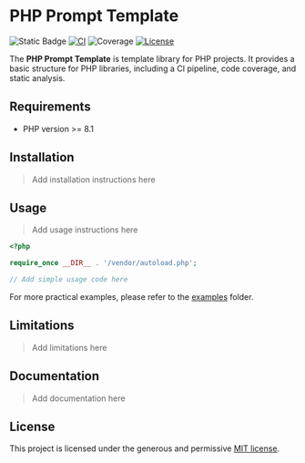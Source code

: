 # PHP Prompt Template

![Static Badge](https://img.shields.io/badge/PHP_Version-%3E%3D8.1-blue)
[![CI](https://github.com/thojou/php-prompt-template/actions/workflows/ci.yml/badge.svg)](https://github.com/thojou/php-prompt-template/actions/workflows/ci.yml)
![Coverage](https://img.shields.io/badge/coverage-100%25-green)
[![License](https://img.shields.io/github/license/thojou/php-prompt-template)](./LICENSE)


The **PHP Prompt Template** is template library for PHP projects. 
It provides a basic structure for PHP libraries, including a CI pipeline, code coverage, and static analysis. 

## Requirements
* PHP version >= 8.1

## Installation

> Add installation instructions here

## Usage

> Add usage instructions here

```php
<?php

require_once __DIR__ . '/vendor/autoload.php';

// Add simple usage code here
```

For more practical examples, please refer to the [examples](./examples) folder.

## Limitations

> Add limitations here

## Documentation

> Add documentation here

## License

This project is licensed under the generous and permissive [MIT license](./LICENSE).